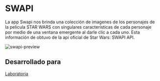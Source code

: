 # SWAPI

La app Swapi nos brinda una colección de imagenes de los personajes de la pelicula STAR WARS con singulares características de cada personaje por medio de una ventana emergente al darle clic a cada uno. Esta información de obtuvo de la api oficial de Star Wars: SWAPI API.

![swapi-preview](https://user-images.githubusercontent.com/32282183/37887438-588f6c82-3087-11e8-89db-caebe2fa7b5f.png)

## Desarrollado para 
[Laboratoria](http://laboratoria.la)
